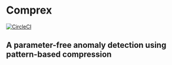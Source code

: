 # Comprex

[![CircleCI](https://circleci.com/gh/HamedMP/CompreX.svg?style=svg)](https://circleci.com/gh/HamedMP/CompreX)

A parameter-free anomaly detection using pattern-based compression
---

